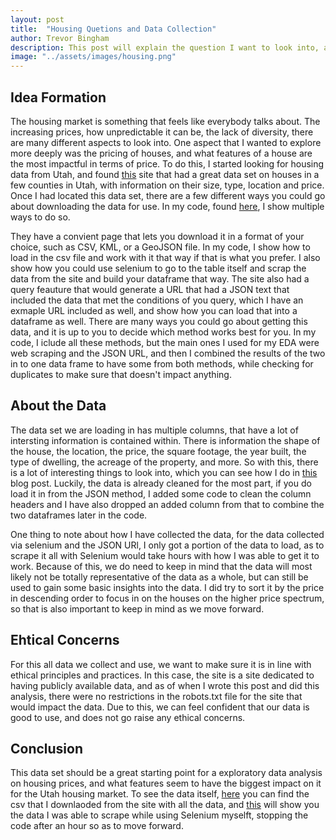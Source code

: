 ```yaml
---
layout: post
title:  "Housing Quetions and Data Collection"
author: Trevor Bingham
description: This post will explain the question I want to look into, and how I went about gathering data to do so. 
image: "../assets/images/housing.png"
--- 
```


## Idea Formation

The housing market is something that feels like everybody talks about. The increasing prices, how unpredictable it can be, the lack of diversity, there are many different aspects to look into. One aspect that I wanted to explore more deeply was the pricing of houses, and what features of a house are the most impactful in terms of price. To do this, I started looking for housing data from Utah, and found [this](https://opendata.gis.utah.gov/datasets/utah::utah-housing-unit-inventory/about) site that had a great data set on houses in a few counties in Utah, with information on their size, type, location and price. Once I had located this data set, there are a few different ways you could go about downloading the data for use. In my code, found [here](https://github.com/trevor-bingham99/Semester-Project/blob/main/project.py), I show multiple ways to do so. 

They have a convient page that lets you download it in a format of your choice, such as CSV, KML, or a GeoJSON file. In my code, I show how to load in the csv file and work with it that way if that is what you prefer. I also show how you could use selenium to go to the table itself and scrap the data from the site and build your dataframe that way. The site also had a query feauture that would generate a URL that had a JSON text that included the data that met the conditions of you query, which I have an exmaple URL included as well, and show how you can load that into a dataframe as well. There are many ways you could go about getting this data, and it is up to you to decide which method works best for you. In my code, I iclude all these methods, but the main ones I used for my EDA were web scraping and the JSON URL, and then I combined the results of the two in to one data frame to have some from both methods, while checking for duplicates to make sure that doesn't impact anything. 

## About the Data

The data set we are loading in has multiple columns, that have a lot of intersting information is contained within. There is information the shape of the house, the location, the price, the square footage, the year built, the type of dwelling, the acreage of the property, and more. So with this, there is a lot of interesting things to look into, which you can see how I do in [this](https://trevor-bingham99.github.io/2023/12/13/EDA.html) blog post. Luckily, the data is already cleaned for the most part, if you do load it in from the JSON method, I added some code to clean the column headers and I have also dropped an added column from that to combine the two dataframes later in the code. 

One thing to note about how I have collected the data, for the data collected via selenium and the JSON URl, I only got a portion of the data to load, as to scrape it all with Selenium would take hours with how I was able to get it to work. Because of this, we do need to keep in mind that the data will most likely not be totally representative of the data as a whole, but can still be used to gain some basic insights into the data. I did try to sort it by the price in descending order to focus in on the houses on the higher price spectrum, so that is also important to keep in mind as we move forward.

## Ehtical Concerns

For this all data we collect and use, we want to make sure it is in line with ethical principles and practices. In this case, the site is a site dedicated to having publicly available data, and as of when I wrote this post and did this analysis, there were no restrictions in the robots.txt file for the site that would impact the data. Due to this, we can feel confident that our data is good to use, and does not go raise any ethical concerns. 

## Conclusion

This data set should be a great starting point for a exploratory data analysis on housing prices, and what features seem to have the biggest impact on it for the Utah housing market. To see the data itself, [here](https://raw.githubusercontent.com/trevor-bingham99/Semester-Project/main/Utah_Housing_Unit_Inventory.csv) you can find the csv that I downlaoded from the site with all the data, and [this](https://raw.githubusercontent.com/trevor-bingham99/Semester-Project/main/HousingData.csv) will show you the data I was able to scrape while using Selenium myselft, stopping the code after an hour so as to move forward.